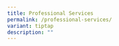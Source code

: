```yaml
---
title: Professional Services
permalink: /professional-services/
variant: tiptap
description: ""
---
```

